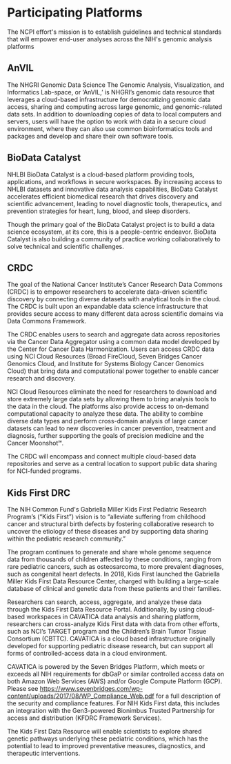 
# Participating Platforms

<hero small>The NCPI effort's mission is to establish guidelines and technical standards that will empower end-user analyses across the NIH's genomic analysis platforms</hero>

## AnVIL

The NHGRI Genomic Data Science The Genomic Analysis, Visualization, and Informatics Lab-space, or ‘AnVIL,’ is NHGRI’s genomic data resource that leverages a cloud-based infrastructure for democratizing genomic data access, sharing and computing across large genomic, and genomic-related data sets. In addition to downloading copies of data to local computers and servers, users will have the option to work with data in a secure cloud environment, where they can also use common bioinformatics tools and packages and develop and share their own software tools.

## BioData Catalyst
NHLBI BioData Catalyst is a cloud-based platform providing tools, applications, and workflows in secure workspaces. By increasing access to NHLBI datasets and innovative data analysis capabilities, BioData Catalyst accelerates efficient biomedical research that drives discovery and scientific advancement, leading to novel diagnostic tools, therapeutics, and prevention strategies for heart, lung, blood, and sleep disorders.
 
 Though the primary goal of the BioData Catalyst project is to build a data science ecosystem, at its core, this is a people-centric endeavor. BioData Catalyst is also building a community of practice working collaboratively to solve technical and scientific challenges.

## CRDC
The goal of the National Cancer Institute’s Cancer Research Data Commons (CRDC) is to empower researchers to accelerate data-driven scientific discovery by connecting diverse datasets with analytical tools in the cloud. The CRDC is built upon an expandable data science infrastructure that provides secure access to many different data across scientific domains via Data Commons Framework.
 
 The CRDC enables users to search and aggregate data across repositories via the Cancer Data Aggregator using a common data model developed by the Center for Cancer Data Harmonization. Users can access CRDC data using NCI Cloud Resources (Broad FireCloud, Seven Bridges Cancer Genomics Cloud, and Institute for Systems Biology Cancer Genomics Cloud) that bring data and computational power together to enable cancer research and discovery.
  
  NCI Cloud Resources eliminate the need for researchers to download and store extremely large data sets by allowing them to bring analysis tools to the data in the cloud. The platforms also provide access to on-demand computational capacity to analyze these data. The ability to combine diverse data types and perform cross-domain analysis of large cancer datasets can lead to new discoveries in cancer prevention, treatment and diagnosis, further supporting the goals of precision medicine and the Cancer Moonshot℠. 
  
  The CRDC will encompass and connect multiple cloud-based data repositories and serve as a central location to support public data sharing for NCI-funded programs.


## Kids First DRC
The NIH Common Fund's Gabriella Miller Kids First Pediatric Research Program’s (“Kids First”) vision is to “alleviate suffering from childhood cancer and structural birth defects by fostering collaborative research to uncover the etiology of these diseases and by supporting data sharing within the pediatric research community.”
 
 The program continues to generate and share whole genome sequence data from thousands of children affected by these conditions, ranging from rare pediatric cancers, such as osteosarcoma, to more prevalent diagnoses, such as congenital heart defects. In 2018, Kids First launched the Gabriella Miller Kids First Data Resource Center, charged with building a large-scale database of clinical and genetic data from these patients and their families.
  
  Researchers can search, access, aggregate, and analyze these data through the Kids First Data Resource Portal. Additionally, by using cloud-based workspaces in CAVATICA data analysis and sharing platform, researchers can cross-analyze Kids First data with data from other efforts, such as NCI’s TARGET program and the Children’s Brain Tumor Tissue Consortium (CBTTC). CAVATICA is a cloud based infrastructure originally developed for supporting pediatric disease research, but can support all forms of controlled-access data in a cloud environment.
   
  CAVATICA is powered by the Seven Bridges Platform, which meets or exceeds all NIH requirements for dbGaP or similar controlled access data on both Amazon Web Services (AWS) and/or Google Compute Platform (GCP). Please see https://www.sevenbridges.com/wp-content/uploads/2017/08/WP_Compliance_Web.pdf for a full description of the security and compliance features. For NIH Kids First data, this includes an integration with the Gen3-powered Bionimbus Trusted Partnership for access and distribution (KFDRC Framework Services).
   
 The Kids First Data Resource will enable scientists to explore shared genetic pathways underlying these pediatric conditions, which has the potential to lead to improved preventative measures, diagnostics, and therapeutic interventions.


